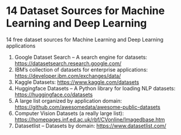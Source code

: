 # 14 Dataset Sources for Machine Learning and Deep Learning

14 free dataset sources for Machine Learning and Deep Learning applications

1. Google Dataset Search – A search engine for datasets:   https://datasetsearch.research.google.com/
2. IBM’s collection of datasets for enterprise applications:  https://developer.ibm.com/exchanges/data/
3. Kaggle Datasets: https://www.kaggle.com/datasets
4. Huggingface Datasets – A Python library for loading NLP datasets: https://huggingface.co/datasets
5. A large list organized by application domain: https://github.com/awesomedata/awesome-public-datasets
6. Computer Vision Datasets (a really large list): https://homepages.inf.ed.ac.uk/rbf/CVonline/Imagedbase.htm
7. Datasetlist – Datasets by domain: https://www.datasetlist.com/






